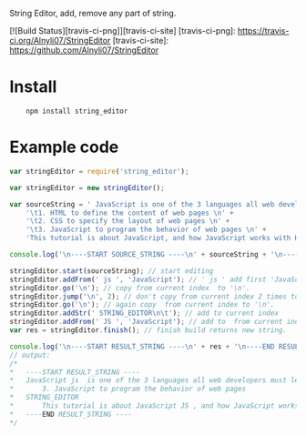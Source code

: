 
String Editor, add, remove  any part of string.

[![Build Status][travis-ci-png]][travis-ci-site]
[travis-ci-png]: https://travis-ci.org/Alnyli07/StringEditor
[travis-ci-site]: https://github.com/Alnyli07/StringEditor

# Install

		npm install string_editor

# Example code

```js
var stringEditor = require('string_editor');

var stringEditor = new stringEditor();

var sourceString = ' JavaScript is one of the 3 languages all web developers must learn: \n' +
	'\t1. HTML to define the content of web pages \n' +
	'\t2. CSS to specify the layout of web pages \n' +
	'\t3. JavaScript to program the behavior of web pages \n' +
	'This tutorial is about JavaScript, and how JavaScript works with HTML and CSS.';

console.log('\n----START SOURCE_STRING ----\n' + sourceString + '\n----END SOURCE_STRING ----\n');

stringEditor.start(sourceString); // start editing
stringEditor.addFrom(' js ', 'JavaScript'); // ' js ' add first 'JavaScript'
stringEditor.go('\n'); // copy from current index  to '\n'.
stringEditor.jump('\n', 2); // don't copy from current index 2 times to '\n'. (likes remove)
stringEditor.go('\n'); // again copy  from current index to '\n'.
stringEditor.addStr(' STRING_EDITOR\n\t'); // add to current index
stringEditor.addFrom(' JS ', 'JavaScript'); // add to  from current index to  'JavaScript'
var res = stringEditor.finish(); // finish build returns new string.

console.log('\n----START RESULT_STRING ----\n' + res + '\n----END RESULT_STRING ----\n');
// output:
/* 
*	----START RESULT_STRING ----
*  	JavaScript js  is one of the 3 languages all web developers must learn: 
*  		3. JavaScript to program the behavior of web pages 
*  	STRING_EDITOR
*		This tutorial is about JavaScript JS , and how JavaScript works with HTML and CSS.
*	----END RESULT_STRING ----
*/
```
